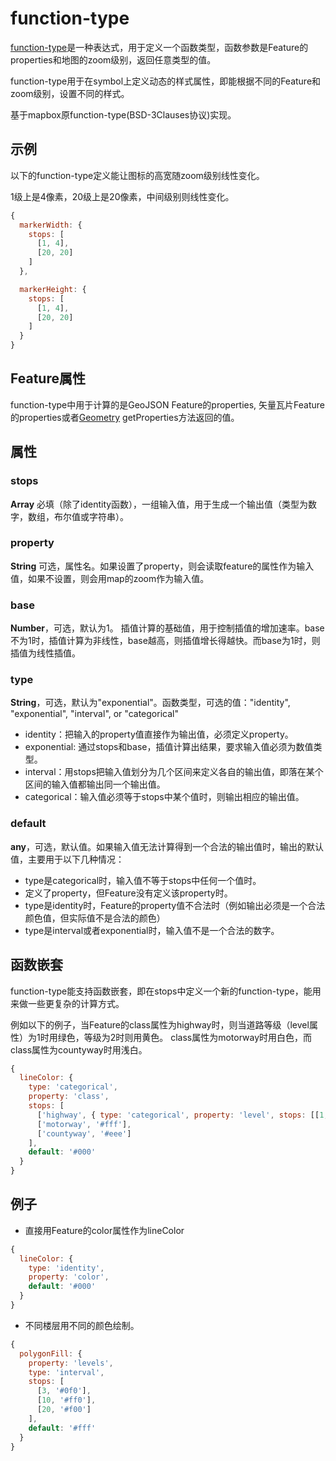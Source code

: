 # function-type

[function-type](https://github.com/maptalks/function-type)是一种表达式，用于定义一个函数类型，函数参数是Feature的properties和地图的zoom级别，返回任意类型的值。

function-type用于在symbol上定义动态的样式属性，即能根据不同的Feature和zoom级别，设置不同的样式。

基于mapbox原function-type(BSD-3Clauses协议)实现。

## 示例

以下的function-type定义能让图标的高宽随zoom级别线性变化。

1级上是4像素，20级上是20像素，中间级别则线性变化。

```js
{
  markerWidth: {
    stops: [
      [1, 4],
      [20, 20]
    ]
  },

  markerHeight: {
    stops: [
      [1, 4],
      [20, 20]
    ]
  }
}
```

## Feature属性

function-type中用于计算的是GeoJSON Feature的properties, 矢量瓦片Feature的properties或者[Geometry](https://maptalks.org/maptalks.js/api/0.x/Geometry.html) getProperties方法返回的值。

## 属性

### stops

**Array** 必填（除了identity函数），一组输入值，用于生成一个输出值（类型为数字，数组，布尔值或字符串）。

### property

**String** 可选，属性名。如果设置了property，则会读取feature的属性作为输入值，如果不设置，则会用map的zoom作为输入值。

### base

**Number**，可选，默认为1。 插值计算的基础值，用于控制插值的增加速率。base不为1时，插值计算为非线性，base越高，则插值增长得越快。而base为1时，则插值为线性插值。

### type

**String**，可选，默认为"exponential"。函数类型，可选的值："identity", "exponential", "interval", or "categorical"

* identity：把输入的property值直接作为输出值，必须定义property。
* exponential: 通过stops和base，插值计算出结果，要求输入值必须为数值类型。
* interval：用stops把输入值划分为几个区间来定义各自的输出值，即落在某个区间的输入值都输出同一个输出值。
* categorical：输入值必须等于stops中某个值时，则输出相应的输出值。

### default

**any**，可选，默认值。如果输入值无法计算得到一个合法的输出值时，输出的默认值，主要用于以下几种情况：

* type是categorical时，输入值不等于stops中任何一个值时。
* 定义了property，但Feature没有定义该property时。
* type是identity时，Feature的property值不合法时（例如输出必须是一个合法颜色值，但实际值不是合法的颜色）
* type是interval或者exponential时，输入值不是一个合法的数字。

## 函数嵌套

function-type能支持函数嵌套，即在stops中定义一个新的function-type，能用来做一些更复杂的计算方式。

例如以下的例子，当Feature的class属性为highway时，则当道路等级（level属性）为1时用绿色，等级为2时则用黄色。
class属性为motorway时用白色，而class属性为countyway时用浅白。

```js
{
  lineColor: {
    type: 'categorical',
    property: 'class',
    stops: [
      ['highway', { type: 'categorical', property: 'level', stops: [[1, 'Green'], [2, 'Yellow']] }],
      ['motorway', '#fff'],
      ['countyway', '#eee']
    ],
    default: '#000'
  }
}
```

## 例子

* 直接用Feature的color属性作为lineColor
```js
{
  lineColor: {
    type: 'identity',
    property: 'color',
    default: '#000'
  }
}
```

* 不同楼层用不同的颜色绘制。
```js
{
  polygonFill: {
    property: 'levels',
    type: 'interval',
    stops: [
      [3, '#0f0'],
      [10, '#ff0'],
      [20, '#f00']
    ],
    default: '#fff'
  }
}
```